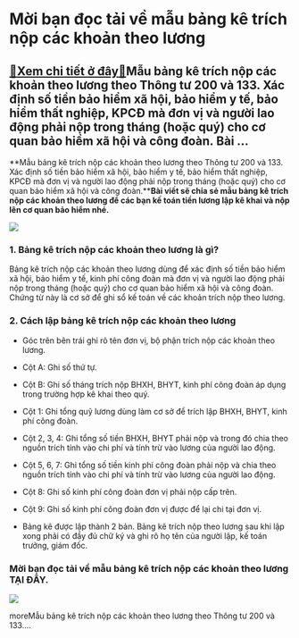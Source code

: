 Mời bạn đọc tải về mẫu bảng kê trích nộp các khoản theo lương
=============================================================

[:gift:Xem chi tiết ở đây:gift:](https://hddtvn.com/moi-ban-doc-tai-ve-mau-bang-ke-trich-nop-cac-khoan-theo-luong/)Mẫu bảng kê trích nộp các khoản theo lương theo Thông tư 200 và 133. Xác định số tiền bảo hiểm xã hội, bảo hiểm y tế, bảo hiểm thất nghiệp, KPCĐ mà đơn vị và người lao động phải nộp trong tháng (hoặc quý) cho cơ quan bảo hiểm xã hội và công đoàn. Bài …
-------------------------------------------------------------------------------------------------------------------------------------------------------------------------------------------------------------------------------------------------------------

**Mẫu bảng kê trích nộp các khoản theo lương theo Thông tư 200 và 133. Xác định số tiền bảo hiểm xã hội, bảo hiểm y tế, bảo hiểm thất nghiệp, KPCĐ mà đơn vị và người lao động phải nộp trong tháng (hoặc quý) cho cơ quan bảo hiểm xã hội và công đoàn.****Bài viết sẽ chia sẻ mẫu bảng kê trích nộp các khoản theo lương để các bạn kế toán tiền lương lập kê khai và nộp lên cơ quan bảo hiểm nhé.**


![](https://hddtvn.com/wp-content/uploads/2021/01/tien-luong.jpg)


### 1. Bảng kê trích nộp các khoản theo lương là gì?


Bảng kê trích nộp các khoản theo lương dùng để xác định số tiền bảo hiểm xã hội, bảo hiểm y tế, kinh phí công đoàn mà đơn vị và người lao động phải nộp trong tháng (hoặc quý) cho cơ quan bảo hiểm xã hội và công đoàn. Chứng từ này là cơ sở để ghi sổ kế toán về các khoản trích nộp theo lương.


### 2. Cách lập bảng kê trích nộp các khoản theo lương




* Góc trên bên trái ghi rõ tên đơn vị, bộ phận trích nộp các khoản theo lương.

* Cột A: Ghi số thứ tự.

* Cột B: Ghi số tháng trích nộp BHXH, BHYT, kinh phí công đoàn áp dụng trong trường hợp kê khai theo quý.

* Cột 1: Ghi tổng quỹ lương dùng làm cơ sở để trích lập BHXH, BHYT, kinh phí công đoàn.

* Cột 2, 3, 4: Ghi tổng số tiền BHXH, BHYT phải nộp và trong đó chia theo nguồn trích tính vào chi phí và tính trừ vào lương của người lao động.

* Cột 5, 6, 7: Ghi tổng số tiền kinh phí công đoàn phải nộp và chia theo nguồn trích tính vào chi phí và tính trừ vào lương của người lao động.

* Cột 8: Ghi số kinh phí công đoàn đơn vị phải nộp cấp trên.

* Cột 9: Ghi số kinh phí công đoàn đơn vị được để lại chi tại đơn vị.

* Bảng kê được lập thành 2 bản. Bảng kê trích nộp theo lương sau khi lập xong phải có đầy đủ chữ ký và ghi rõ họ tên của người lập, kế toán trưởng, giám đốc.



### Mời bạn đọc tải về mẫu bảng kê trích nộp các khoản theo lương TẠI ĐÂY.


![](https://hddtvn.com/wp-content/uploads/2021/01/30.png)


moreMẫu bảng kê trích nộp các khoản theo lương theo Thông tư 200 và 133….

